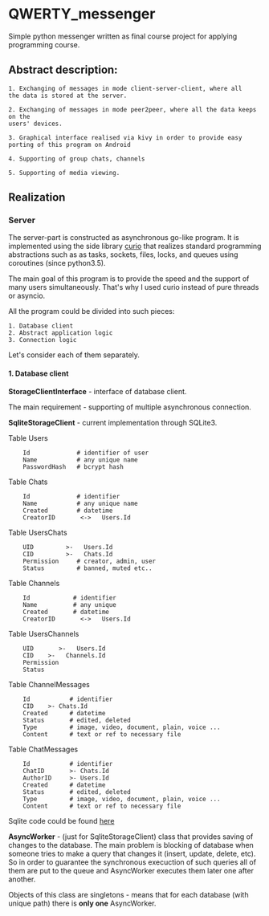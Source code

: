 # QWERTY_messenger
Simple python messenger written as final course project for applying programming course. 

## Abstract description:
 
    1. Exchanging of messages in mode client-server-client, where all 
    the data is stored at the server.
    
    2. Exchanging of messages in mode peer2peer, where all the data keeps on the
    users' devices.
    
    3. Graphical interface realised via kivy in order to provide easy 
    porting of this program on Android
    
    4. Supporting of group chats, channels
    
    5. Supporting of media viewing.


## Realization 

### Server

The server-part is constructed as asynchronous go-like program. It is implemented using 
the side library [curio](https://github.com/dabeaz/curio) that realizes standard
programming abstractions such as as tasks, sockets, files, locks, and queues using 
coroutines (since python3.5).

The main goal of this program is to provide the speed and the support of many users 
simultaneously. That's why I used curio instead of pure threads or asyncio.   


All the program could be divided into such pieces:
    
    1. Database client
    2. Abstract application logic
    3. Connection logic

Let's consider each of them separately.

#### 1. Database client

__StorageClientInterface__ - interface of database client.

The main requirement - supporting of multiple asynchronous connection.

__SqliteStorageClient__ - current implementation through SQLite3.

Table Users

        Id             # identifier of user
        Name           # any unique name
        PasswordHash   # bcrypt hash
    
Table Chats

        Id             # identifier
        Name           # any unique name
        Created        # datetime
        CreatorID       <->   Users.Id

Table UsersChats
 
        UID         >-   Users.Id
        CID         >-   Chats.Id
        Permission     # creator, admin, user
        Status         # banned, muted etc..
Table Channels

        Id            # identifier
        Name          # any unique
        Created       # datetime
        CreatorID       <->   Users.Id
Table UsersChannels

        UID       >-   Users.Id
        CID    >-   Channels.Id
        Permission
        Status
Table ChannelMessages

        Id           # identifier
        CID    >- Chats.Id
        Created      # datetime
        Status       # edited, deleted
        Type         # image, video, document, plain, voice ...
        Content      # text or ref to necessary file
Table ChatMessages

        Id           # identifier
        ChatID       >- Chats.Id
        AuthorID     >- Users.Id
        Created      # datetime
        Status       # edited, deleted
        Type         # image, video, document, plain, voice ...
        Content      # text or ref to necessary file

Sqlite code could be found [here](https://github.com/davendiy/QWERTY_messenger/blob/master/src/database/prepare.sql)



__AsyncWorker__ - (just for SqliteStorageClient) class that provides saving of changes to the database.
The main problem is blocking of database when someone tries to make a query that
changes it (insert, update, delete, etc). So in order to guarantee the synchronous
execuction of such queries all of them are put to the queue and AsyncWorker executes them
later one after another. 

Objects of this class are singletons - means that for each database (with unique path)
there is __only one__ AsyncWorker.

